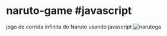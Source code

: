 # naruto-game #javascript
jogo de corrida infinita do Naruto usando javascript
![narutoga](https://user-images.githubusercontent.com/93497276/183315981-0523c01c-dcfb-4809-9d02-444bcdd6565a.png)

